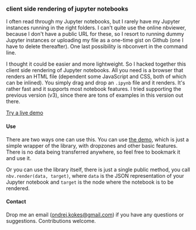 ### client side rendering of jupyter notebooks

I often read through my Jupyter notebooks, but I rarely have my Jupyter instances running in the right folders. I can't quite use the online nbviewer, because I don't have a public URL for these, so I resort to running dummy Jupyter instances or uploading my file as a one-time gist on Github (one I have to delete thereafter). One last possibility is nbconvert in the command line.

I thought it could be easier and more lightweight. So I hacked together this client side rendering of Jupyter notebooks. All you need is a browser that renders an HTML file (dependent some JavaScript and CSS, both of which can be inlined). You simply drag and drop an `.ipynb` file and it renders. It's rather fast and it supports most notebook features. I tried supporting the previous version (v3), since there are tons of examples in this version out there.

[Try a live demo](https://kokes.github.io/nbviewer.js/viewer.html)

#### Use

There are two ways one can use this. You can use [the demo](https://kokes.github.io/nbviewer.js/viewer.html), which is just a simple wrapper of the library, with dropzones and other basic features. There is no data being transferred anywhere, so feel free to bookmark it and use it.

Or you can use the library itself, there is just a single public method, you call `nbv.render(data, target)`, where `data` is the JSON representation of your Jupyter notebook and `target` is the node where the notebook is to be rendered.

#### Contact

Drop me an email (ondrej.kokes@gmail.com) if you have any questions or suggestions. Contributions welcome.

